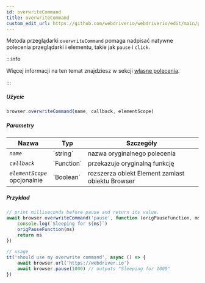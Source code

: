 ```yaml
---
id: overwriteCommand
title: overwriteCommand
custom_edit_url: https://github.com/webdriverio/webdriverio/edit/main/packages/webdriverio/src/commands/browser/overwriteCommand.ts
---
```


Metoda przeglądarki `overwriteCommand` pomaga nadpisać natywne polecenia przeglądarki i elementu, takie jak `pause` i `click`.

:::info

Więcej informacji na ten temat znajdziesz w sekcji [własne polecenia](/docs/customcommands#overwriting-native-commands).

:::

##### Użycie

```js
browser.overwriteCommand(name, callback, elementScope)
```

##### Parametry

<table>
  <thead>
    <tr>
      <th>Nazwa</th><th>Typ</th><th>Szczegóły</th>
    </tr>
  </thead>
  <tbody>
    <tr>
      <td><code><var>name</var></code></td>
      <td>`string`</td>
      <td>nazwa oryginalnego polecenia</td>
    </tr>
    <tr>
      <td><code><var>callback</var></code></td>
      <td>`Function`</td>
      <td>przekazuje oryginalną funkcję</td>
    </tr>
    <tr>
      <td><code><var>elementScope</var></code><br /><span className="label labelWarning">opcjonalnie</span></td>
      <td>`Boolean`</td>
      <td>rozszerza obiekt Element zamiast obiektu Browser</td>
    </tr>
  </tbody>
</table>

##### Przykład

```js title="execute.js"
// print milliseconds before pause and return its value.
await browser.overwriteCommand('pause', function (origPauseFunction, ms) {
    console.log(`Sleeping for ${ms}`)
    origPauseFunction(ms)
    return ms
})

// usage
it('should use my overwrite command', async () => {
    await browser.url('https://webdriver.io')
    await browser.pause(1000) // outputs "Sleeping for 1000"
})
```
